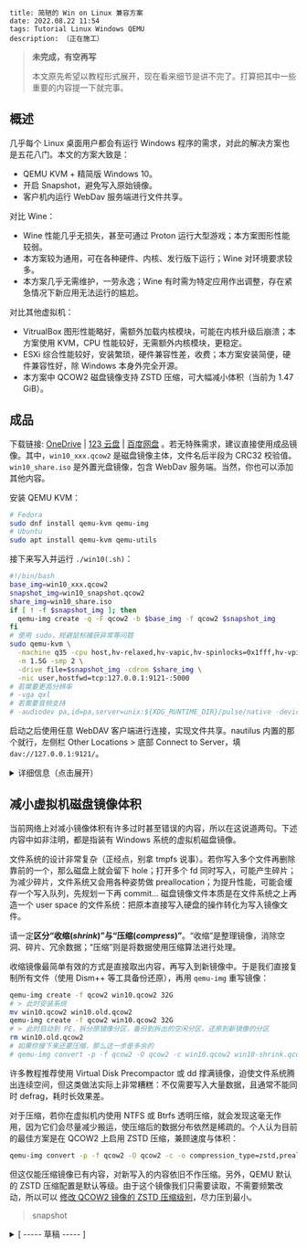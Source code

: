 ```
title: 简陋的 Win on Linux 兼容方案
date: 2022.08.22 11:54
tags: Tutorial Linux Windows QEMU
description: （正在施工）
```

> **未完成，有空再写**
>
> 本文原先希望以教程形式展开，现在看来细节是讲不完了。打算把其中一些重要的内容提一下就完事。

## 概述

几乎每个 Linux 桌面用户都会有运行 Windows 程序的需求，对此的解决方案也是五花八门。本文的方案大致是：

- QEMU KVM + 精简版 Windows 10。
- 开启 Snapshot，避免写入原始镜像。
- 客户机内运行 WebDav 服务端进行文件共享。

对比 Wine：

- Wine 性能几乎无损失，甚至可通过 Proton 运行大型游戏；本方案图形性能较弱。
- 本方案较为通用，可在各种硬件、内核、发行版下运行；Wine 对环境要求较多。
- 本方案几乎无需维护，一劳永逸；Wine 有时需为特定应用作出调整，存在紧急情况下新应用无法运行的尴尬。

对比其他虚拟机：

- VitrualBox 图形性能略好，需额外加载内核模块，可能在内核升级后崩溃；本方案使用 KVM，CPU 性能较好，无需额外内核模块，更稳定。
- ESXi 综合性能较好，安装繁琐，硬件兼容性差，收费；本方案安装简便，硬件兼容性好，除 Windows 本身外完全开源。
- 本方案中 QCOW2 磁盘镜像支持 ZSTD 压缩，可大幅减小体积（当前为 1.47 GiB）。

## 成品

下载链接: [OneDrive](https://1drv.ms/u/s!AndLPYbx5v06kh_hMRzLhgoTqOvN) | [123 云盘](https://www.123pan.com/s/SfI0Vv-yDEhd) | [百度网盘](https://pan.baidu.com/s/1M0zD537bNU5i78pcIyYk_w) 。若无特殊需求，建议直接使用成品镜像。其中，`win10_xxx.qcow2` 是磁盘镜像主体，文件名后半段为 CRC32 校验值。`win10_share.iso` 是外置光盘镜像，包含 WebDav 服务端。当然，你也可以添加其他内容。

安装 QEMU KVM：

```sh
# Fedora
sudo dnf install qemu-kvm qemu-img
# Ubuntu
sudo apt install qemu-kvm qemu-utils
```

接下来写入并运行 `./win10(.sh)`：

```sh
#!/bin/bash
base_img=win10_xxx.qcow2
snapshot_img=win10_snapshot.qcow2
share_img=win10_share.iso
if [ ! -f $snapshot_img ]; then
  qemu-img create -q -F qcow2 -b $base_img -f qcow2 $snapshot_img
fi
# 使用 sudo，规避鼠标捕获异常等问题
sudo qemu-kvm \
  -machine q35 -cpu host,hv-relaxed,hv-vapic,hv-spinlocks=0x1fff,hv-vpindex,hv-time,hv-synic,hv-stimer \
  -m 1.5G -smp 2 \
  -drive file=$snapshot_img -cdrom $share_img \
  -nic user,hostfwd=tcp:127.0.0.1:9121-:5000
# 若需要更高分辨率
# -vga qxl
# 若需要音频支持
# -audiodev pa,id=pa,server=unix:${XDG_RUNTIME_DIR}/pulse/native -device ich9-intel-hda -device hda-duplex,audiodev=pa
```

启动之后使用任意 WebDAV 客户端进行连接，实现文件共享。nautilus 内置的那个就行，左侧栏 Other Locations > 底部 Connect to Server，填 `dav://127.0.0.1:9121/`。

<details>
<summary>详细信息（点击展开）</summary>

```
* 未激活。个人认为这不影响使用，且 KMS 激活存在过期的麻烦。
* 默认 Administrator 账户，禁用 UAC 等几乎所有安全相关功能。
* 注销后立刻自动登录，方便在外置光盘镜像中修改分辨率和缩放设置。
* 集成常用运行库和精简版输入法，不加入额外内容。建议将自定义内容写入外置光盘镜像。

----- 常见问题 -----
* 为什么使用中文版系统：因为国内许多软件在英文系统下会出 Bug。也许你可以使用 Tiny10 自己做一个。
* 为什么不使用 virt-manager：因为 QEMU 命令行更简短，更可控，而且我平时折腾用习惯了。你想用 virt-manager 也没问题，照着上边的参数填进去就行。

----- 更新日志 -----
* 20220904：修复输入法无法输入全角符号，修复IE主页破坏提示。

----- 集成内容 -----
* .NET Framework (2.0, 3.0, 3.5, 4.6) * (32, 64)
* MS Visual C++ Redist (2005, 2008, 2010, 2013, 2015-2022) * (32, 64)
* 搜狗五笔输入法 (支持拼音)

----- 鸣谢 -----
安装镜像: Windows 10 三杰版 LTSB 2016 SE http://wuyou.net/forum.php?mod=viewthread&tid=411792
输入法: 搜狗五笔输入法 v5.2 正式版 for All Windows http://wuyou.net/forum.php?mod=viewthread&tid=428671
WebDav 服务端: DUFS https://github.com/sigoden/dufs
参数优化: https://leduccc.medium.com/improving-the-performance-of-a-windows-10-guest-on-qemu-a5b3f54d9cf5
```

</details>

## 减小虚拟机磁盘镜像体积

当前网络上对减小镜像体积有许多过时甚至错误的内容，所以在这说道两句。下述内容中如非注明，都是指装有 Windows 系统的虚拟机磁盘镜像。

文件系统的设计非常复杂（正经点，别拿 tmpfs 说事）。若你写入多个文件再删除靠前的一个，那么磁盘上就会留下 hole；打开多个 fd 同时写入，可能产生碎片；为减少碎片，文件系统又会用各种姿势做 preallocation；为提升性能，可能会缓存一个写入队列，先规划一下再 commit... 磁盘镜像文件本质是在文件系统之上再造一个 user space 的文件系统：把原本直接写入硬盘的操作转化为写入镜像文件。

请一定**区分“收缩(_shrink_)”与“压缩(_compress_)”**。“收缩”是整理镜像，消除空洞、碎片、冗余数据；“压缩”则是将数据使用压缩算法进行处理。

收缩镜像最简单有效的方式是直接取出内容，再写入到新镜像中。于是我们直接复制所有文件（使用 Dism++ 等工具备份还原），再用 `qemu-img` 重写镜像：

```sh
qemu-img create -f qcow2 win10.qcow2 32G
# > 此时安装系统
mv win10.qcow2 win10.old.qcow2
qemu-img create -f qcow2 win10.qcow2 32G
# > 此时启动到 PE，拆分原镜像分区，备份到拆出的空闲分区，还原到新镜像的分区
rm win10.old.qcow2
# 如果你接下来还要压缩，那么这一步是多余的
# qemu-img convert -p -f qcow2 -O qcow2 -c win10.qcow2 win10-shrink.qcow2
```

许多教程推荐使用 Virtual Disk Precompactor 或 dd 撑满镜像，迫使文件系统腾出连续空间，但这类做法实际上非常糟糕：不仅需要写入大量数据，且通常不能同时 defrag，耗时长效果差。

对于压缩，若你在虚拟机内使用 NTFS 或 Btrfs 透明压缩，就会发现这毫无作用，因为它们会尽量减少搬运，使压缩后的数据分布依然是稀疏的。个人认为目前的最佳方案是在 QCOW2 上启用 ZSTD 压缩，兼顾速度与体积：

```sh
qemu-img convert -p -f qcow2 -O qcow2 -c -o compression_type=zstd,preallocation=off win10.qcow2 win10-zstd.qcow2
```

但这仅能压缩镜像已有内容，对新写入的内容依旧不作压缩。另外，QEMU 默认的 ZSTD 压缩配置是默认等级。由于这个镜像我们只需要读取，不需要频繁改动，所以可以 [修改 QCOW2 镜像的 ZSTD 压缩级别](/./post/202206112353)，尽力压到最小。

> snapshot

<details>
<summary> [ ----- 草稿 ----- ] </summary>

<!--

0. 目录，起源
1. 选型：比较方案，协议限制
2. 制作：配置选项，选择镜像，装载，调整缩放
3. 交互：文件共享，网络
4. 应用：常用软件与技巧，搜狗五笔输入法
5. 优化：快照，差分，减小镜像体积，纯净化

```sh
mkisofs -udf -o share.iso ./share # use udf to support long file name

qemu-img create -f qcow2 win10.qcow2 32G
qemu-img convert -p -f qcow2 -O qcow2 -c -o compression_type=zstd,preallocation=off win10.qcow2 win10-zstd.qcow2
qemu-img create -q -F qcow2 -b win10.qcow2 -f qcow2 snapshot.qcow2

qemu-kvm -cdrom /run/media/kkocdko/data/win/pkgs/WinPE/WePE_2.2_10-64.iso -drive file=win10.qcow2 -drive file=share.iso,media=cdrom -boot order=d -m 1.5G -cpu host -accel kvm -smp 2

qemu-kvm -drive file=win10.qcow2 -m 2G -cpu host -accel kvm -smp 4

sudo qemu-kvm -cdrom /run/media/kkocdko/data/win/pkgs/WinPE/WePE_2.2_10-64.iso -drive file=./win10.qcow2 -drive file=./win10_snapshot.qcow2 -drive file=./share.qcow2 -boot order=d -m 1.5G -smp 2 -cpu host -accel kvm

删除显示器设置： # HKEY_LOCAL_MACHINE\SYSTEM\ControlSet001\Control\GraphicsDrivers\Configuration\MSBDD...
自动启动挂载光盘中的 batch
ide channel limit, if too many cdrom mount ,error
```

```
# dump from virt-manager
[kkocdko@fedora apps]$ ps -aux | grep qemu
kkocdko    12322  0.1  0.2 1453884 39248 ?       Sl   22:45   0:07 /usr/sbin/virtqemud --timeout=120
kkocdko    15609  118 13.8 3683748 2179736 ?     Rl   23:48   0:11 /usr/bin/qemu-system-x86_64 -name guest=win10,debug-threads=on -S -object {"qom-type":"secret","id":"masterKey0","format":"raw","file":"/home/kkocdko/.config/libvirt/qemu/lib/domain-15-win10/master-key.aes"} -machine pc-q35-6.2,usb=off,vmport=off,dump-guest-core=off,memory-backend=pc.ram -accel kvm -cpu host,migratable=off,hv-time=on,hv-relaxed=on,hv-vapic=on,hv-spinlocks=0x1fff,hv-vpindex=on,hv-synic=on,hv-stimer=on,hv-reset=on -m 2048 -object {"qom-type":"memory-backend-ram","id":"pc.ram","size":2147483648} -overcommit mem-lock=off -smp 4,sockets=1,dies=1,cores=2,threads=2 -uuid ce00fddb-b8bf-4838-b6ea-a4bd13c02a54 -no-user-config -nodefaults -chardev socket,id=charmonitor,fd=28,server=on,wait=off -mon chardev=charmonitor,id=monitor,mode=control -rtc base=localtime,driftfix=slew -global kvm-pit.lost_tick_policy=delay -no-hpet -no-shutdown -global ICH9-LPC.disable_s3=1 -global ICH9-LPC.disable_s4=1 -boot strict=on -device pcie-root-port,port=16,chassis=1,id=pci.1,bus=pcie.0,multifunction=on,addr=0x2 -device pcie-root-port,port=17,chassis=2,id=pci.2,bus=pcie.0,addr=0x2.0x1 -device pcie-root-port,port=18,chassis=3,id=pci.3,bus=pcie.0,addr=0x2.0x2 -device pcie-root-port,port=19,chassis=4,id=pci.4,bus=pcie.0,addr=0x2.0x3 -device pcie-root-port,port=20,chassis=5,id=pci.5,bus=pcie.0,addr=0x2.0x4 -device pcie-root-port,port=21,chassis=6,id=pci.6,bus=pcie.0,addr=0x2.0x5 -device pcie-root-port,port=22,chassis=7,id=pci.7,bus=pcie.0,addr=0x2.0x6 -device pcie-root-port,port=23,chassis=8,id=pci.8,bus=pcie.0,addr=0x2.0x7 -device pcie-root-port,port=24,chassis=9,id=pci.9,bus=pcie.0,multifunction=on,addr=0x3 -device pcie-root-port,port=25,chassis=10,id=pci.10,bus=pcie.0,addr=0x3.0x1 -device pcie-root-port,port=26,chassis=11,id=pci.11,bus=pcie.0,addr=0x3.0x2 -device pcie-root-port,port=27,chassis=12,id=pci.12,bus=pcie.0,addr=0x3.0x3 -device pcie-root-port,port=28,chassis=13,id=pci.13,bus=pcie.0,addr=0x3.0x4 -device pcie-root-port,port=29,chassis=14,id=pci.14,bus=pcie.0,addr=0x3.0x5 -device qemu-xhci,p2=15,p3=15,id=usb,bus=pci.2,addr=0x0 -device virtio-serial-pci,id=virtio-serial0,bus=pci.3,addr=0x0 -blockdev {"driver":"file","filename":"/tmp/win10_snapshot.qcow2","node-name":"libvirt-1-storage","auto-read-only":true,"discard":"unmap"} -blockdev {"node-name":"libvirt-1-format","read-only":false,"driver":"qcow2","file":"libvirt-1-storage","backing":null} -device ide-hd,bus=ide.1,drive=libvirt-1-format,id=sata0-0-1,bootindex=1 -netdev user,id=hostnet0 -device e1000e,netdev=hostnet0,id=net0,mac=52:54:00:95:ef:65,bus=pci.1,addr=0x0 -chardev pty,id=charserial0 -device isa-serial,chardev=charserial0,id=serial0,index=0 -chardev spicevmc,id=charchannel0,name=vdagent -device virtserialport,bus=virtio-serial0.0,nr=1,chardev=charchannel0,id=channel0,name=com.redhat.spice.0 -device usb-tablet,id=input0,bus=usb.0,port=1 -audiodev {"id":"audio1","driver":"spice"} -spice port=5900,addr=127.0.0.1,disable-ticketing=on,image-compression=off,seamless-migration=on -device qxl-vga,id=video0,max_outputs=1,ram_size=67108864,vram_size=67108864,vram64_size_mb=0,vgamem_mb=16,bus=pcie.0,addr=0x1 -device ich9-intel-hda,id=sound0,bus=pcie.0,addr=0x1b -device hda-duplex,id=sound0-codec0,bus=sound0.0,cad=0,audiodev=audio1 -device virtio-balloon-pci,id=balloon0,bus=pci.4,addr=0x0 -sandbox on,obsolete=deny,elevateprivileges=deny,spawn=deny,resourcecontrol=deny -msg timestamp=on
kkocdko    15646  0.0  0.0 222300  2128 pts/3    S+   23:48   0:00 grep --color=auto qemu
```

https://docs.microsoft.com/en-us/windows-hardware/manufacture/desktop/dpi-related-apis-and-registry-settings

| Scale | DPI | DPI (Hex) | Name        |
| ----- | --- | --------- | ----------- |
| 100 % | 96  | 0x0060    | default     |
| 125 % | 120 | 0x0078    | medium      |
| 150 % | 144 | 0x0090    | larger      |
| 200 % | 192 | 0x00c0    | extra-large |

```
Windows Registry Editor Version 5.00

[HKEY_LOCAL_MACHINE\SOFTWARE\Microsoft\Windows NT\CurrentVersion\Winlogon]
"DefaultUserName"="Administrator"
"DefaultPassword"=""
"AutoAdminLogon"="1"
"ForceAutoLogon"=dword:00000001
"ForceUnlockLogon"=dword:00000001

[HKEY_CURRENT_USER\SOFTWARE\Microsoft\Windows\CurrentVersion\Explorer\Serialize]
"StartupDelayInMSec"=dword:00000000
```

-->

</details>
